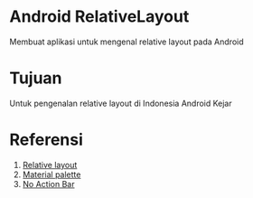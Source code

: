 # Android RelativeLayout
Membuat aplikasi untuk mengenal relative layout pada Android

# Tujuan
Untuk pengenalan relative layout di Indonesia Android Kejar

# Referensi
1. [Relative layout](https://developer.android.com/reference/android/widget/RelativeLayout.LayoutParams.html)
2. [Material palette](https://www.materialpalette.com/)
3. [No Action Bar](https://plus.google.com/+AndroidDevelopers/posts/VVpjo7KDx4H)